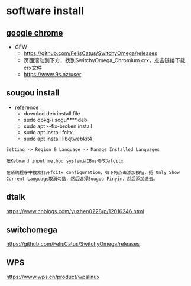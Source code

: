 # software install

## [google chrome](https://www.google.cn/chrome/)
- GFW
    - https://github.com/FelisCatus/SwitchyOmega/releases
    - 页面滚动到下方，找到SwitchyOmega_Chromium.crx，点击链接下载crx文件
    - https://www.9s.nz/user


## sougou install
- [reference](https://blog.csdn.net/scuping/article/details/86697287)
    - downlod deb install file
    - sudo dpkg-i sogu****.deb
    - sudo apt --fix-broken install
    - sudo apt install fcitx
    - sudo apt install libqtwebkit4
    
```
Setting -> Region & Language -> Manage Installed Languages

把Keboard input method system从IBus修改为fcitx

在系统程序中搜索打开fcitx configuration，右下角点击添加按钮，把 Only Show Current Language取消勾选，然后选择Sougou Pinyin，然后添加进去。
```

## dtalk
https://www.cnblogs.com/yuzhen0228/p/12016246.html

## switchomega
https://github.com/FelisCatus/SwitchyOmega/releases

## WPS
https://www.wps.cn/product/wpslinux